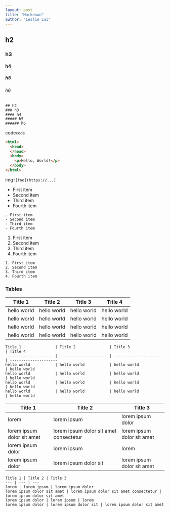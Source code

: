 ```yaml
---
layout: post
title: "Markdown"
author: "Leslie Lai"
---
```


## h2  
### h3
#### h4
##### h5
###### h6

```
## h2  
### h3
#### h4
##### h5
###### h6
```

code`code`

```html
<html>
  <head>
  </head>
  <body>
    <p>Hello, World!</p>
  </body>
</html>
```
img`![foo](https://...)`

- First item
- Second item
- Third item
- Fourth item

```
- First item
- Second item
- Third item
- Fourth item
```

1. First item
2. Second item
3. Third item
4. Fourth item

```
1. First item
2. Second item
3. Third item
4. Fourth item
```

### Tables

Title 1               | Title 2               | Title 3               | Title 4
--------------------- | --------------------- | --------------------- | ---------------------
hello world           | hello world           | hello world           | hello world 
hello world           | hello world           | hello world           | hello world 
hello world           | hello world           | hello world           | hello world 
hello world           | hello world           | hello world           | hello world 

```
Title 1               | Title 2               | Title 3               | Title 4
--------------------- | --------------------- | --------------------- | ---------------------
hello world           | hello world           | hello world           | hello world 
hello world           | hello world           | hello world           | hello world 
hello world           | hello world           | hello world           | hello world 
hello world           | hello world           | hello world           | hello world 
```

Title 1 | Title 2 | Title 3 
--- | --- | --- 
lorem | lorem ipsum | lorem ipsum dolor 
lorem ipsum dolor sit amet | lorem ipsum dolor sit amet consectetur | lorem ipsum dolor sit amet 
lorem ipsum dolor | lorem ipsum | lorem 
lorem ipsum dolor | lorem ipsum dolor sit | lorem ipsum dolor sit amet 

```
Title 1 | Title 2 | Title 3
--- | --- | --- 
lorem | lorem ipsum | lorem ipsum dolor 
lorem ipsum dolor sit amet | lorem ipsum dolor sit amet consectetur | lorem ipsum dolor sit amet 
lorem ipsum dolor | lorem ipsum | lorem 
lorem ipsum dolor | lorem ipsum dolor sit | lorem ipsum dolor sit amet 
```